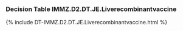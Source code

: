 ### Decision Table IMMZ.D2.DT.JE.Liverecombinantvaccine
{% include DT-IMMZ.D2.DT.JE.Liverecombinantvaccine.html %}

